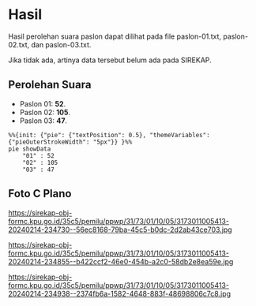 # Hasil

Hasil perolehan suara paslon dapat dilihat pada file paslon-01.txt, paslon-02.txt, dan paslon-03.txt.

Jika tidak ada, artinya data tersebut belum ada pada SIREKAP.

## Perolehan Suara

 * Paslon 01: **52**.
 * Paslon 02: **105**.
 * Paslon 03: **47**.

```mermaid
%%{init: {"pie": {"textPosition": 0.5}, "themeVariables": {"pieOuterStrokeWidth": "5px"}} }%%
pie showData
    "01" : 52
    "02" : 105
    "03" : 47
```
## Foto C Plano

https://sirekap-obj-formc.kpu.go.id/35c5/pemilu/ppwp/31/73/01/10/05/3173011005413-20240214-234730--56ec8168-79ba-45c5-b0dc-2d2ab43ce703.jpg

https://sirekap-obj-formc.kpu.go.id/35c5/pemilu/ppwp/31/73/01/10/05/3173011005413-20240214-234855--b422ccf2-46e0-454b-a2c0-58db2e8ea59e.jpg

https://sirekap-obj-formc.kpu.go.id/35c5/pemilu/ppwp/31/73/01/10/05/3173011005413-20240214-234938--2374fb6a-1582-4648-883f-48698806c7c8.jpg
